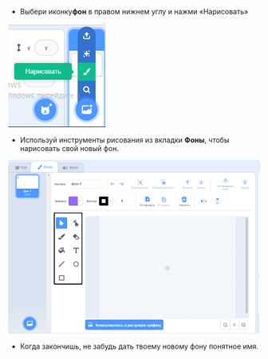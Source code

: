 + Выбери иконку**фон** в правом нижнем углу и нажми «Нарисовать»

![нарисовать новый фон](images/paint_backdrop_icon.png)

+ Используй инструменты рисования из вкладки **Фоны**, чтобы нарисовать свой новый фон.

![инструменты рисования](images/paint_tools_annotated.png)

+ Когда закончишь, не забудь дать твоему новому фону понятное имя.